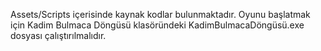 Assets/Scripts içerisinde kaynak kodlar bulunmaktadır.
Oyunu başlatmak için Kadim Bulmaca Döngüsü klasöründeki KadimBulmacaDöngüsü.exe dosyası çalıştırılmalıdır. 
